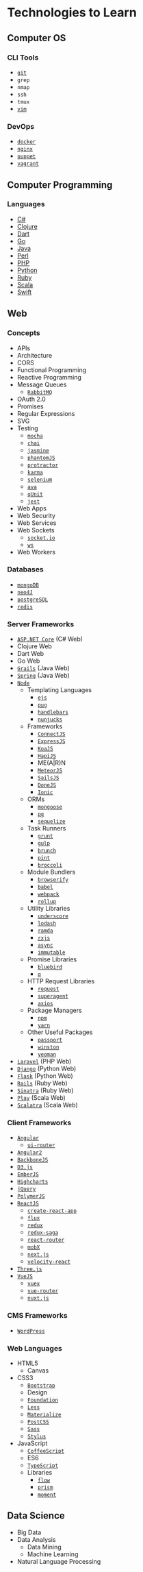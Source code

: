 # Technologies to Learn

## Computer OS

### CLI Tools

* [`git`](https://git-scm.com/)
* `grep`
* `nmap`
* `ssh`
* `tmux`
* [`vim`](https://vim.sourceforge.io/)

### DevOps

* [`docker`](https://www.docker.com/)
* [`nginx`](https://www.nginx.com/)
* [`puppet`](https://puppet.com/)
* [`vagrant`](https://www.vagrantup.com/)

## Computer Programming

### Languages

* [C#](https://docs.microsoft.com/en-us/dotnet/articles/csharp/)
* [Clojure](https://clojure.org/)
* [Dart](https://www.dartlang.org/)
* [Go](https://golang.org/)
* [Java](http://www.oracle.com/technetwork/java/index.html)
* [Perl](https://www.perl.org/)
* [PHP](http://php.net/)
* [Python](https://www.python.org/)
* [Ruby](https://www.ruby-lang.org/en/)
* [Scala](https://www.scala-lang.org/)
* [Swift](https://swift.org/)

## Web

### Concepts

* APIs
* Architecture
* CORS
* Functional Programming
* Reactive Programming
* Message Queues
    * [`RabbitMQ`](https://www.rabbitmq.com/)
* OAuth 2.0
* Promises
* Regular Expressions
* SVG
* Testing
    * [`mocha`](https://mochajs.org/)
    * [`chai`](http://chaijs.com/)
    * [`jasmine`](https://jasmine.github.io/)
    * [`phantomJS`](http://phantomjs.org/)
    * [`protractor`](http://www.protractortest.org/#/)
    * [`karma`](https://karma-runner.github.io/1.0/index.html)
    * [`selenium`](http://www.seleniumhq.org/)
    * [`ava`](https://github.com/avajs/ava)
    * [`qUnit`](https://qunitjs.com/)
    * [`jest`](https://facebook.github.io/jest/)
* Web Apps
* Web Security
* Web Services
* Web Sockets
    * [`socket.io`](https://socket.io/)
    * [`ws`](https://github.com/websockets/ws)
* Web Workers

### Databases

* [`mongoDB`](https://www.mongodb.com/)
* [`neo4J`](https://neo4j.com/)
* [`postgreSQL`](https://www.postgresql.org/)
* [`redis`](https://redis.io/)

### Server Frameworks

* [`ASP.NET Core`](https://docs.microsoft.com/en-us/dotnet/articles/core/) (C# Web)
* Clojure Web
* Dart Web
* Go Web
* [`Grails`](https://grails.org/) (Java Web)
* [`Spring`](https://spring.io/) (Java Web)
* [`Node`](https://nodejs.org/en/)
    * Templating Languages
        * [`ejs`](http://www.embeddedjs.com/)
        * [`pug`](https://pugjs.org/api/getting-started.html)
        * [`handlebars`](http://handlebarsjs.com/)
        * [`nunjucks`](https://mozilla.github.io/nunjucks/)
    * Frameworks
        * [`ConnectJS`](https://github.com/senchalabs/connect)
        * [`ExpressJS`](http://expressjs.com/)
        * [`KoaJS`](http://koajs.com/)
        * [`HapiJS`](https://hapijs.com/)
        * ME(A|R)N
        * [`MeteorJS`](https://www.meteor.com/)
        * [`SailsJS`](http://sailsjs.com/)
        * [`DoneJS`](https://donejs.com/)
        * [`Ionic`](https://ionicframework.com/)
    * ORMs
        * [`mongoose`](http://mongoosejs.com/)
        * [`pg`](https://github.com/brianc/node-postgres)
        * [`sequelize`](http://docs.sequelizejs.com/en/v3/)
    * Task Runners
        * [`grunt`](https://gruntjs.com/)
        * [`gulp`](http://gulpjs.com/)
        * [`brunch`](http://brunch.io/)
        * [`pint`](http://www.pintjs.com/)
        * [`broccoli`](http://broccolijs.com/)
    * Module Bundlers
        * [`browserify`](http://browserify.org/)
        * [`babel`](https://babeljs.io/)
        * [`webpack`](https://webpack.github.io/)
        * [`rollup`](http://rollupjs.org/)
    * Utility Libraries
        * [`underscore`](http://underscorejs.org/)
        * [`lodash`](https://lodash.com/)
        * [`ramda`](http://ramdajs.com/)
        * [`rxjs`](http://reactivex.io/)
        * [`async`](http://caolan.github.io/async/)
        * [`immutable`](https://facebook.github.io/immutable-js/)
    * Promise Libraries
        * [`bluebird`](http://bluebirdjs.com/docs/getting-started.html)
        * [`q`](http://documentup.com/kriskowal/q/)
    * HTTP Request Libraries
        * [`request`](https://github.com/request/request)
        * [`superagent`](http://visionmedia.github.io/superagent/)
        * [`axios`](https://github.com/mzabriskie/axios)
    * Package Managers
        * [`npm`](https://www.npmjs.com/)
        * [`yarn`](https://yarnpkg.com/en/)
    * Other Useful Packages
        * [`passport`](http://passportjs.org/)
        * [`winston`](https://github.com/winstonjs/winston)
        * [`yeoman`](http://yeoman.io/)
* [`Laravel`](https://laravel.com/) (PHP Web)
* [`Django`](https://www.djangoproject.com/) (Python Web)
* [`Flask`](http://flask.pocoo.org/docs/0.12/) (Python Web)
* [`Rails`](http://rubyonrails.org/) (Ruby Web)
* [`Sinatra`](http://www.sinatrarb.com/) (Ruby Web)
* [`Play`](https://www.playframework.com/) (Scala Web)
* [`Scalatra`](http://www.scalatra.org/) (Scala Web)

### Client Frameworks

* [`Angular`](https://angularjs.org/)
    * [`ui-router`](https://ui-router.github.io/)
* [`Angular2`](https://angular.io/)
* [`BackboneJS`](http://backbonejs.org/)
* [`D3.js`](https://d3js.org/)
* [`EmberJS`](http://emberjs.com/)
* [`Highcharts`](http://www.highcharts.com/)
* [`jQuery`](https://jquery.com/)
* [`PolymerJS`](https://www.polymer-project.org/)
* [`ReactJS`](https://facebook.github.io/react/)
    * [`create-react-app`](https://github.com/facebookincubator/create-react-app)
    * [`flux`](https://facebook.github.io/flux/)
    * [`redux`](http://redux.js.org/)
    * [`redux-saga`](https://redux-saga.github.io/redux-saga/)
    * [`react-router`](https://reacttraining.com/react-router/web/guides/quick-start)
    * [`mobX`](https://mobx.js.org/)
    * [`next.js`](https://zeit.co/blog/next)
    * [`velocity-react`](https://github.com/twitter-fabric/velocity-react)
* [`Three.js`](https://threejs.org/)
* [`VueJS`](https://vuejs.org/)
    * [`vuex`](https://vuex.vuejs.org/en/)
    * [`vue-router`](https://router.vuejs.org/en/)
    * [`nuxt.js`](https://nuxtjs.org/)

### CMS Frameworks

* [`WordPress`](https://wordpress.org/)

### Web Languages

* HTML5
    * Canvas
* CSS3
    * [`Bootstrap`](http://getbootstrap.com/)
    * Design
    * [`Foundation`](http://foundation.zurb.com/)
    * [`Less`](http://lesscss.org/)
    * [`Materialize`](http://materializecss.com/)
    * [`PostCSS`](http://postcss.org/)
    * [`Sass`](http://sass-lang.com/)
    * [`Stylus`](http://stylus-lang.com/)
* JavaScript
    * [`CoffeeScript`](http://coffeescript.org/)
    * ES6
    * [`TypeScript`](https://www.typescriptlang.org/)
    * Libraries
        * [`flow`](https://flowtype.org/)
        * [`prism`](http://prismjs.com/)
        * [`moment`](https://momentjs.com/)

## Data Science

* Big Data
* Data Analysis
    * Data Mining
    * Machine Learning
* Natural Language Processing
